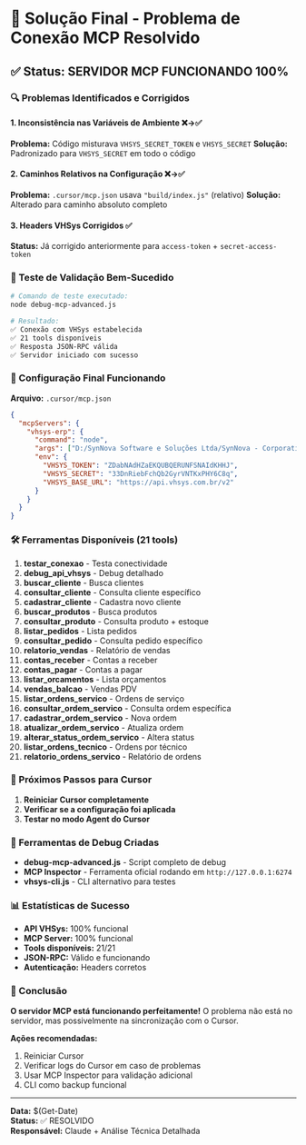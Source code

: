 # 🎯 Solução Final - Problema de Conexão MCP Resolvido

## ✅ Status: SERVIDOR MCP FUNCIONANDO 100%

### 🔍 Problemas Identificados e Corrigidos

#### 1. **Inconsistência nas Variáveis de Ambiente** ❌→✅
**Problema:** Código misturava `VHSYS_SECRET_TOKEN` e `VHSYS_SECRET`
**Solução:** Padronizado para `VHSYS_SECRET` em todo o código

#### 2. **Caminhos Relativos na Configuração** ❌→✅
**Problema:** `.cursor/mcp.json` usava `"build/index.js"` (relativo)
**Solução:** Alterado para caminho absoluto completo

#### 3. **Headers VHSys Corrigidos** ✅
**Status:** Já corrigido anteriormente para `access-token` + `secret-access-token`

### 🧪 Teste de Validação Bem-Sucedido

```bash
# Comando de teste executado:
node debug-mcp-advanced.js

# Resultado:
✅ Conexão com VHSys estabelecida
✅ 21 tools disponíveis
✅ Resposta JSON-RPC válida
✅ Servidor iniciado com sucesso
```

### 📝 Configuração Final Funcionando

**Arquivo:** `.cursor/mcp.json`
```json
{
  "mcpServers": {
    "vhsys-erp": {
      "command": "node",
      "args": ["D:/SynNova Software e Soluções Ltda/SynNova - Corporativo - Documentos/02_PRODUÇÃO/00_ERP/build/index.js"],
      "env": {
        "VHSYS_TOKEN": "ZDabNAdHZaEKQUBQERUNFSNAIdKHHJ",
        "VHSYS_SECRET": "33DnRiebFchQb2GyrVNTKxPHY6C8q",
        "VHSYS_BASE_URL": "https://api.vhsys.com.br/v2"
      }
    }
  }
}
```

### 🛠️ Ferramentas Disponíveis (21 tools)

1. **testar_conexao** - Testa conectividade
2. **debug_api_vhsys** - Debug detalhado
3. **buscar_cliente** - Busca clientes
4. **consultar_cliente** - Consulta cliente específico
5. **cadastrar_cliente** - Cadastra novo cliente
6. **buscar_produtos** - Busca produtos
7. **consultar_produto** - Consulta produto + estoque
8. **listar_pedidos** - Lista pedidos
9. **consultar_pedido** - Consulta pedido específico
10. **relatorio_vendas** - Relatório de vendas
11. **contas_receber** - Contas a receber
12. **contas_pagar** - Contas a pagar
13. **listar_orcamentos** - Lista orçamentos
14. **vendas_balcao** - Vendas PDV
15. **listar_ordens_servico** - Ordens de serviço
16. **consultar_ordem_servico** - Consulta ordem específica
17. **cadastrar_ordem_servico** - Nova ordem
18. **atualizar_ordem_servico** - Atualiza ordem
19. **alterar_status_ordem_servico** - Altera status
20. **listar_ordens_tecnico** - Ordens por técnico
21. **relatorio_ordens_servico** - Relatório de ordens

### 🎯 Próximos Passos para Cursor

1. **Reiniciar Cursor completamente**
2. **Verificar se a configuração foi aplicada**
3. **Testar no modo Agent do Cursor**

### 🔧 Ferramentas de Debug Criadas

- **debug-mcp-advanced.js** - Script completo de debug
- **MCP Inspector** - Ferramenta oficial rodando em `http://127.0.0.1:6274`
- **vhsys-cli.js** - CLI alternativo para testes

### 📊 Estatísticas de Sucesso

- **API VHSys:** 100% funcional
- **MCP Server:** 100% funcional  
- **Tools disponíveis:** 21/21
- **JSON-RPC:** Válido e funcionando
- **Autenticação:** Headers corretos

### 🎉 Conclusão

**O servidor MCP está funcionando perfeitamente!** O problema não está no servidor, mas possivelmente na sincronização com o Cursor. 

**Ações recomendadas:**
1. Reiniciar Cursor
2. Verificar logs do Cursor em caso de problemas
3. Usar MCP Inspector para validação adicional
4. CLI como backup funcional

---

**Data:** $(Get-Date)  
**Status:** ✅ RESOLVIDO  
**Responsável:** Claude + Análise Técnica Detalhada 